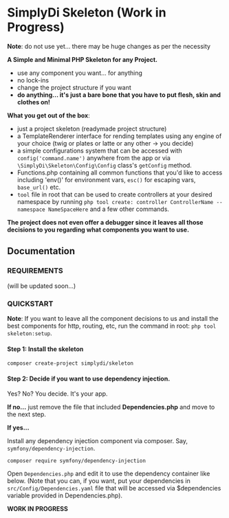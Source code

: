 # SimplyDi Skeleton (Work in Progress)

**Note**: do not use yet... there may be huge changes as per the necessity

**A Simple and Minimal PHP Skeleton for any Project.**

- use any component you want... for anything
- no lock-ins
- change the project structure if you want
- **do anything... it's just a bare bone that you have to put flesh, skin and clothes on!**

**What you get out of the box**:

- just a project skeleton (readymade project structure)
- a TemplateRenderer interface for rending templates using any engine of your choice (twig or plates or latte or any
  other -> you decide)
- a simple configurations system that can be accessed with `config('command.name')` anywhere from the app or via
  `\SimplyDi\Skeleton\Config\Config` class's `getConfig` method.
- Functions.php containing all common functions that you'd like to access including 'env()' for environment
  vars, `esc()` for escaping vars, `base_url()` etc.
- `tool` file in root that can be used to create controllers at your desired namespace by running `php tool create:
  controller ControllerName --namespace NameSpaceHere` and a few other commands.

**The project does not even offer a debugger since it leaves all those decisions to you regarding what components you
want
to use.**

## Documentation

### REQUIREMENTS

(will be updated soon...)

### QUICKSTART

**Note**: If you want to leave all the component decisions to us and install the best components for http, routing, etc,
run the command in root: `php tool skeleton:setup`.

#### Step 1: Install the skeleton

`composer create-project simplydi/skeleton`

#### Step 2: Decide if you want to use dependency injection.

Yes? No? You decide. It's your app.

**If no...** just remove the file that included **Dependencies.php** and move to the next step.

**If yes...**

Install any dependency injection component via composer. Say, `symfony/dependency-injection`.

`composer require symfony/dependency-injection`

Open `Dependencies.php` and edit it to use the dependency container like below. (Note that you can, if you want, put
your dependencies in `src/Config/Dependencies.yaml` file that will be accessed via $dependencies variable provided in
Dependencies.php).

**WORK IN PROGRESS**